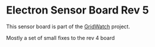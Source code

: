 # Electron Sensor Board Rev 5
This sensor board is part of the [GridWatch](http://grid.watch) project.

Mostly a set of small fixes to the rev 4 board

